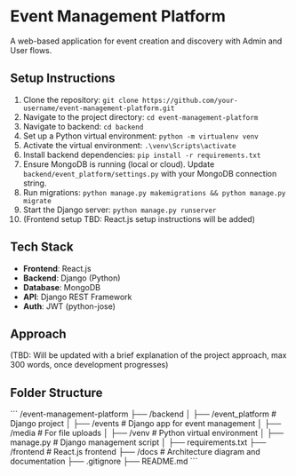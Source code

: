 # Event Management Platform
A web-based application for event creation and discovery with Admin and User flows.

## Setup Instructions
1. Clone the repository: `git clone https://github.com/your-username/event-management-platform.git`
2. Navigate to the project directory: `cd event-management-platform`
3. Navigate to backend: `cd backend`
4. Set up a Python virtual environment: `python -m virtualenv venv`
5. Activate the virtual environment: `.\venv\Scripts\activate`
6. Install backend dependencies: `pip install -r requirements.txt`
7. Ensure MongoDB is running (local or cloud). Update `backend/event_platform/settings.py` with your MongoDB connection string.
8. Run migrations: `python manage.py makemigrations && python manage.py migrate`
9. Start the Django server: `python manage.py runserver`
10. (Frontend setup TBD: React.js setup instructions will be added)

## Tech Stack
- **Frontend**: React.js
- **Backend**: Django (Python)
- **Database**: MongoDB
- **API**: Django REST Framework
- **Auth**: JWT (python-jose)

## Approach
(TBD: Will be updated with a brief explanation of the project approach, max 300 words, once development progresses)

## Folder Structure
\`\`\`
/event-management-platform
├── /backend
│   ├── /event_platform     # Django project
│   ├── /events             # Django app for event management
│   ├── /media              # For file uploads
│   ├── /venv               # Python virtual environment
│   ├── manage.py           # Django management script
│   ├── requirements.txt
├── /frontend               # React.js frontend
├── /docs                   # Architecture diagram and documentation
├── .gitignore
├── README.md
\`\`\`
